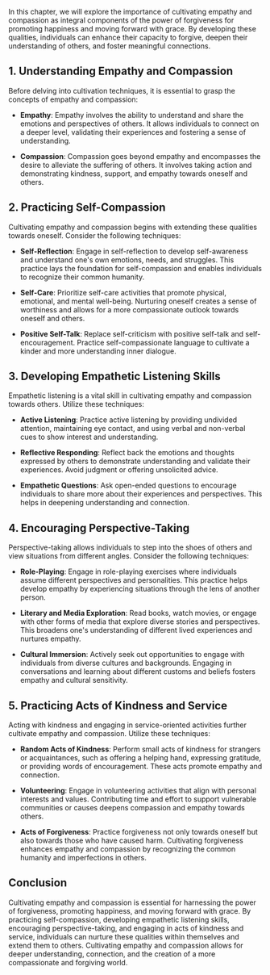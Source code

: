 
In this chapter, we will explore the importance of cultivating empathy and compassion as integral components of the power of forgiveness for promoting happiness and moving forward with grace. By developing these qualities, individuals can enhance their capacity to forgive, deepen their understanding of others, and foster meaningful connections.

**1. Understanding Empathy and Compassion**
-------------------------------------------

Before delving into cultivation techniques, it is essential to grasp the concepts of empathy and compassion:

* **Empathy**: Empathy involves the ability to understand and share the emotions and perspectives of others. It allows individuals to connect on a deeper level, validating their experiences and fostering a sense of understanding.

* **Compassion**: Compassion goes beyond empathy and encompasses the desire to alleviate the suffering of others. It involves taking action and demonstrating kindness, support, and empathy towards oneself and others.

**2. Practicing Self-Compassion**
---------------------------------

Cultivating empathy and compassion begins with extending these qualities towards oneself. Consider the following techniques:

* **Self-Reflection**: Engage in self-reflection to develop self-awareness and understand one's own emotions, needs, and struggles. This practice lays the foundation for self-compassion and enables individuals to recognize their common humanity.

* **Self-Care**: Prioritize self-care activities that promote physical, emotional, and mental well-being. Nurturing oneself creates a sense of worthiness and allows for a more compassionate outlook towards oneself and others.

* **Positive Self-Talk**: Replace self-criticism with positive self-talk and self-encouragement. Practice self-compassionate language to cultivate a kinder and more understanding inner dialogue.

**3. Developing Empathetic Listening Skills**
---------------------------------------------

Empathetic listening is a vital skill in cultivating empathy and compassion towards others. Utilize these techniques:

* **Active Listening**: Practice active listening by providing undivided attention, maintaining eye contact, and using verbal and non-verbal cues to show interest and understanding.

* **Reflective Responding**: Reflect back the emotions and thoughts expressed by others to demonstrate understanding and validate their experiences. Avoid judgment or offering unsolicited advice.

* **Empathetic Questions**: Ask open-ended questions to encourage individuals to share more about their experiences and perspectives. This helps in deepening understanding and connection.

**4. Encouraging Perspective-Taking**
-------------------------------------

Perspective-taking allows individuals to step into the shoes of others and view situations from different angles. Consider the following techniques:

* **Role-Playing**: Engage in role-playing exercises where individuals assume different perspectives and personalities. This practice helps develop empathy by experiencing situations through the lens of another person.

* **Literary and Media Exploration**: Read books, watch movies, or engage with other forms of media that explore diverse stories and perspectives. This broadens one's understanding of different lived experiences and nurtures empathy.

* **Cultural Immersion**: Actively seek out opportunities to engage with individuals from diverse cultures and backgrounds. Engaging in conversations and learning about different customs and beliefs fosters empathy and cultural sensitivity.

**5. Practicing Acts of Kindness and Service**
----------------------------------------------

Acting with kindness and engaging in service-oriented activities further cultivate empathy and compassion. Utilize these techniques:

* **Random Acts of Kindness**: Perform small acts of kindness for strangers or acquaintances, such as offering a helping hand, expressing gratitude, or providing words of encouragement. These acts promote empathy and connection.

* **Volunteering**: Engage in volunteering activities that align with personal interests and values. Contributing time and effort to support vulnerable communities or causes deepens compassion and empathy towards others.

* **Acts of Forgiveness**: Practice forgiveness not only towards oneself but also towards those who have caused harm. Cultivating forgiveness enhances empathy and compassion by recognizing the common humanity and imperfections in others.

**Conclusion**
--------------

Cultivating empathy and compassion is essential for harnessing the power of forgiveness, promoting happiness, and moving forward with grace. By practicing self-compassion, developing empathetic listening skills, encouraging perspective-taking, and engaging in acts of kindness and service, individuals can nurture these qualities within themselves and extend them to others. Cultivating empathy and compassion allows for deeper understanding, connection, and the creation of a more compassionate and forgiving world.
